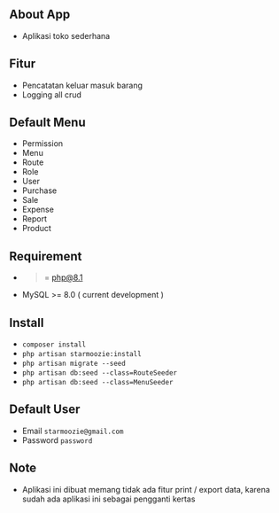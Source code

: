 ## About App

- Aplikasi toko sederhana

## Fitur
- Pencatatan keluar masuk barang
- Logging all crud

## Default Menu
- Permission
- Menu
- Route
- Role
- User
- Purchase
- Sale
- Expense
- Report
- Product

## Requirement
- >= php@8.1
- MySQL >= 8.0 ( current development )

## Install
- `composer install`
- `php artisan starmoozie:install`
- `php artisan migrate --seed`
- `php artisan db:seed --class=RouteSeeder`
- `php artisan db:seed --class=MenuSeeder`

## Default User
- Email `starmoozie@gmail.com`
- Password `password`

## Note
- Aplikasi ini dibuat memang tidak ada fitur print / export data, karena sudah ada aplikasi ini sebagai pengganti kertas
